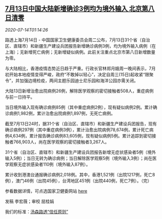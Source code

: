 <!--1594689798000-->
[7月13日中国大陆新增确诊3例均为境外输入 北京第八日清零](https://cn.reuters.com/article/china-coronavirus-new-infection-cases-07-idCNKCS24F03H)
------

<div><i>2020-07-14T01:14:26</i></div><div class="StandardArticleBody_body"><p>路透上海7月14日 - 中国国家卫生健康委员会周二公布，7月13日31个省（自治区、直辖市）和新疆生产建设兵团报告新增确诊病例3例，均为境外输入病例（在上海）；无新增死亡病例；无新增疑似病例。此前关注重点北京市第八日新增数量为零。 </p><p>与大陆相比，香港疫情态势近日趋于严重。行政长官林郑月娥周一晚间表示，7月初开始本地疫情变得严峻，政府“不敢掉以轻心”，决定自周三(15日)起收紧“限聚令”，并加强边境检疫，两间主题乐园迪士尼乐园和海洋公园亦需关闭。 </p><p>大陆13日新增治愈出院病例26例，解除医学观察的密切接触者508人，重症病例与前一日持平。 </p><p>当日境外输入现有确诊病例85例（其中重症病例2例），现有疑似病例2例。累计确诊病例1,982例，累计治愈出院病例1,897例，无死亡病例。 </p><p>截至7月13日24时，据31个省（自治区、直辖市）和新疆生产建设兵团报告，现有确诊病例297例（其中重症病例3例），累计治愈出院病例78,674例，累计死亡病例4,634例，累计报告确诊病例83,605例，现有疑似病例5例。累计追踪到密切接触者766,903人，尚在医学观察的密切接触者3,267人。 </p><p>31个省（自治区、直辖市）和新疆生产建设兵团报告新增无症状感染者5例（境外输入5例）；当日无转为确诊病例；当日解除医学观察5例（境外输入3例）；尚在医学观察无症状感染者110例（境外输入87例）。 </p><p>累计收到港澳台通报确诊病例2,018例。其中，香港1,521例（出院1217例，死亡8例），澳门46例（出院45例），台湾地区451例（出院440例，死亡7例）。（完） </p><p>参看数据详情，可点选国家卫健委网站  <a href="http://www.nhc.gov.cn/xcs/yqfkdt/202007/8618a0cea9934f6ab59af2320103a78c.shtml">here</a> </p><div class="Attribution_container"><div class="Attribution_attribution"><p class="Attribution_content">发稿 李宏薇；审校 屈桂娟 </p></div></div><div class="StandardArticleBody_trustBadgeContainer"><span class="StandardArticleBody_trustBadgeTitle">我们的标准：</span><span class="trustBadgeUrl"><a href="https://www.thomsonreuters.cn/content/dam/openweb/documents/pdf/china/brochures/about-us-1.pdf">汤森路透“信任原则”</a></span></div></div>
